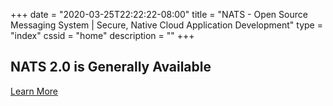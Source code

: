 +++
date = "2020-03-25T22:22:22-08:00"
title = "NATS - Open Source Messaging System | Secure, Native Cloud Application Development"
type = "index"
cssid = "home"
description = ""
+++


## NATS 2.0 is Generally Available

<p class="extra-info">
    <a id="download-button" class="btn btn-lg" target="_blank" href="https://docs.nats.io/whats_new_20">Learn More</a>
</p>